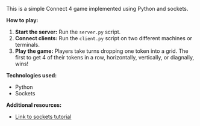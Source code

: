 This is a simple Connect 4 game implemented using Python and sockets.

**How to play:**
1. **Start the server:** Run the `server.py` script.
2. **Connect clients:** Run the `client.py` script on two different machines or terminals.
3. **Play the game:** Players take turns dropping one token into a grid. The first to get 4 of their tokens in a row, horizontally, vertically, or diagnally, wins!

**Technologies used:**
* Python
* Sockets

**Additional resources:**
* [Link to sockets tutorial](https://docs.python.org/3/howto/sockets.html)

